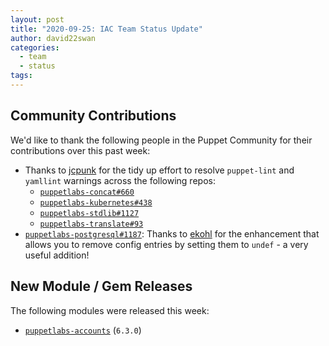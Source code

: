 ```yaml
---
layout: post
title: "2020-09-25: IAC Team Status Update"
author: david22swan
categories:
  - team
  - status
tags:
---
```


## Community Contributions

We'd like to thank the following people in the Puppet Community for their contributions over this past week:

- Thanks to [jcpunk][jcpunk] for the tidy up effort to resolve `puppet-lint` and `yamllint` warnings across the following repos:
  - [`puppetlabs-concat#660`][puppetlabs-concat-pr-660]
  - [`puppetlabs-kubernetes#438`][puppetlabs-kubernetes-pr-438]
  - [`puppetlabs-stdlib#1127`][puppetlabs-stdlib-pr-1127]
  - [`puppetlabs-translate#93`][puppetlabs-translate-pr-93]
- [`puppetlabs-postgresql#1187`][puppetlabs-postgresql-pr-1187]: Thanks to [ekohl][ekohl] for the enhancement that allows you to remove config entries by setting them to `undef` - a very useful addition!

## New Module / Gem Releases

The following modules were released this week:

- [`puppetlabs-accounts`][puppetlabs-accounts] (`6.3.0`)

  [puppetlabs-accounts]: https://github.com/puppetlabs/puppetlabs-accounts
  [puppetlabs-concat-pr-660]: https://github.com/puppetlabs/puppetlabs-concat/pull/660
  [jcpunk]: https://github.com/jcpunk
  [puppetlabs-kubernetes-pr-438]: https://github.com/puppetlabs/puppetlabs-kubernetes/pull/438
  [puppetlabs-postgresql-pr-1187]: https://github.com/puppetlabs/puppetlabs-postgresql/pull/1187
  [ekohl]: https://github.com/ekohl
  [puppetlabs-stdlib-pr-1127]: https://github.com/puppetlabs/puppetlabs-stdlib/pull/1127
  [puppetlabs-translate-pr-93]: https://github.com/puppetlabs/puppetlabs-translate/pull/93
